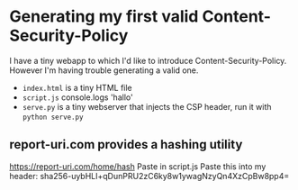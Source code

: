 # Generating my first valid Content-Security-Policy

I have a tiny webapp to which I'd like to introduce Content-Security-Policy. However I'm having trouble generating a valid one.

  - `index.html` is a tiny HTML file
  - `script.js` console.logs 'hallo'
  - `serve.py` is a tiny webserver that injects the CSP header, run it with `python serve.py`

## report-uri.com provides a hashing utility
  https://report-uri.com/home/hash
  Paste in script.js
  Paste this into my header:
  sha256-uybHLI+qDunPRU2zC6ky8w1ywagNzyQn4XzCpBw8pp4=

  